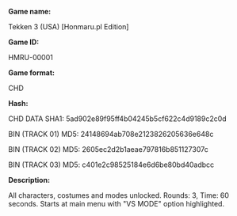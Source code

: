 **Game name:**

Tekken 3 (USA) [Honmaru.pl Edition]

**Game ID:**

HMRU-00001

**Game format:**

CHD

**Hash:**

CHD DATA SHA1: 5ad902e89f95ff4b04245b5cf622c4d9189c2c0d

BIN (TRACK 01) MD5: 24148694ab708e2123826205636e648c

BIN (TRACK 02) MD5: 2605ec2d2b1aeae797816b851127307c

BIN (TRACK 03) MD5: c401e2c98525184e6d6be80bd40adbcc

**Description:**

All characters, costumes and modes unlocked. Rounds: 3, Time: 60 seconds. Starts at main menu with "VS MODE" option highlighted.